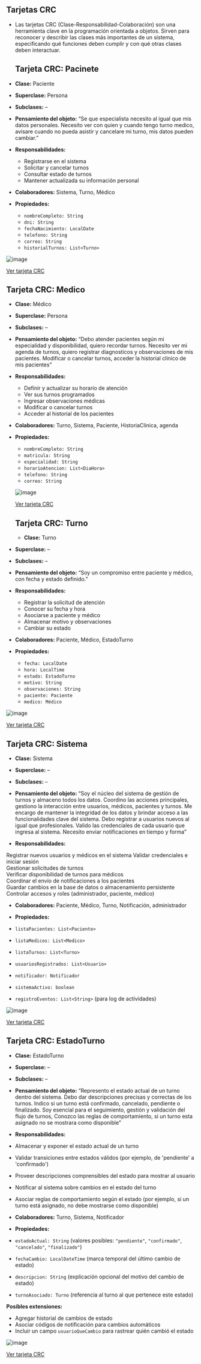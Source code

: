 ## Tarjetas CRC 


- Las tarjetas CRC (Clase-Responsabilidad-Colaboración) son una herramienta clave en la programación orientada a 
  objetos. Sirven para reconocer y describir las clases 
  más importantes de un sistema, especificando qué funciones deben cumplir y con qué otras clases deben interactuar. 



  ## Tarjeta CRC: Pacinete
- **Clase:** Paciente
    
- **Superclase:** Persona
   
- **Subclases:** –
  
- **Pensamiento del objeto:** “Se que especialista necesito al igual que mis datos personales. Necesito ver con quien y cuando tengo turno medico, avisare cuando no pueda asistir y cancelare mi turno, mis datos pueden cambiar.”
  
- **Responsabilidades:**  
  - Registrarse en el sistema  
  - Solicitar y cancelar turnos  
  - Consultar estado de turnos  
  - Mantener actualizada su información personal
      
- **Colaboradores:** Sistema, Turno, Médico
    
- **Propiedades:**  
  - `nombreCompleto: String`  
  - `dni: String`  
  - `fechaNacimiento: LocalDate`  
  - `telefono: String`  
  - `correo: String`  
  - `historialTurnos: List<Turno>`


![image](https://github.com/user-attachments/assets/e92966b3-96a4-4d9a-8905-a4045a3a4e6e)

[Ver tarjeta CRC](https://drive.google.com/file/d/1VNF_GUc7zUaRyt_1qLDnyki7kYATPH2c/view?usp=sharing)

## Tarjeta CRC: Medico

- **Clase:** Médico
  
- **Superclase:** Persona
  
- **Subclases:** –  
- **Pensamiento del objeto:** “Debo atender pacientes según mi especialidad y disponibilidad, quiero recordar turnos. Necesito ver mi agenda de turnos, quiero registrar diagnosticos y observaciones de mis pacientes. Modificar o cancelar turnos, acceder la historial clinico de mis pacientes”
  
- **Responsabilidades:**  
  - Definir y actualizar su horario de atención  
  - Ver sus turnos programados  
  - Ingresar observaciones médicas
  - Modificar o cancelar turnos
  - Acceder al historial de los pacientes
  
- **Colaboradores:** Turno, Sistema, Paciente, HistoriaClinica, agenda

- **Propiedades:**  
  - `nombreCompleto: String`  
  - `matricula: String`  
  - `especialidad: String`  
  - `horarioAtencion: List<DiaHora>`  
  - `telefono: String`  
  - `correo: String`

  ![image](https://github.com/user-attachments/assets/3bff8d2f-77c6-445a-9d94-bdae90130554)

  [Ver tarjeta CRC](https://drive.google.com/file/d/1hF25AZ768MKmJ5c6Nj_kjFAo1Nzl_J5a/view?usp=sharing)

  ## Tarjeta CRC: Turno

  - **Clase:** Turno
    
- **Superclase:** –
   
- **Subclases:** –
  
- **Pensamiento del objeto:** “Soy un compromiso entre paciente y médico, con fecha y estado definido.”
   
- **Responsabilidades:**  
  - Registrar la solicitud de atención
  - Conocer su fecha y hora  
  - Asociarse a paciente y médico  
  - Almacenar motivo y observaciones  
  - Cambiar su estado
    
- **Colaboradores:** Paciente, Médico, EstadoTurno
  
- **Propiedades:**  
  - `fecha: LocalDate`  
  - `hora: LocalTime`  
  - `estado: EstadoTurno`  
  - `motivo: String`  
  - `observaciones: String`  
  - `paciente: Paciente`  
  - `medico: Médico`

![image](https://github.com/user-attachments/assets/cc1a8dee-7e8a-44b2-a96e-775c9ef76300)


 [Ver tarjeta CRC](https://drive.google.com/file/d/1XXxw1nyf7YSNcVxRgvWFiXlz8_qpZsCo/view?usp=sharing)

 ## Tarjeta CRC: Sistema
 - **Clase:** Sistema
    
- **Superclase:** –
   
- **Subclases:** –
   
- **Pensamiento del objeto:** “Soy el núcleo del sistema de gestión de turnos y almaceno todos los datos. Coordino las acciones principales, gestiono la interacción entre usuarios, médicos, pacientes y turnos. Me encargo de mantener la integridad de los datos y brindar acceso a las funcionalidades clave del sistema. Debo registrar a usuarios nuevos al igual que profesionales. Valido las credenciales de cada usuario que ingresa al sistema. Necesito enviar notificaciones en tiempo y forma”
    
- **Responsabilidades:**

Registrar nuevos usuarios y médicos en el sistema 
Validar credenciales e iniciar sesión  
Gestionar solicitudes de turnos  
Verificar disponibilidad de turnos para médicos  
Coordinar el envío de notificaciones a los pacientes  
Guardar cambios en la base de datos o almacenamiento persistente  
Controlar accesos y roles (administrador, paciente, médico)
     
- **Colaboradores:** Paciente, Médico, Turno, Notificación, administrador


- **Propiedades:**
- `listaPacientes: List<Paciente>`  
- `listaMedicos: List<Medico>`  
- `listaTurnos: List<Turno>`  
- `usuariosRegistrados: List<Usuario>`  
- `notificador: Notificador`  
- `sistemaActivo: boolean`  
- `registroEventos: List<String>` (para log de actividades)

![image](https://github.com/user-attachments/assets/9fb32266-7db6-4abd-bc0f-aff02e3f9cf3)

[Ver tarjeta CRC](https://drive.google.com/file/d/1AFv_JSxsycmW9GPjU6Rtr_vlg07U4xjI/view?usp=sharing)

    
## Tarjeta CRC: EstadoTurno
- **Clase:** EstadoTurno
        
- **Superclase:** –
    
- **Subclases:** –
  
- **Pensamiento del objeto:** “Represento el estado actual de un turno dentro del sistema. Debo dar descripciones precisas y correctas de los turnos. Indico si un turno está confirmado, cancelado, pendiente o finalizado. Soy esencial para el seguimiento, gestión y validación del flujo de turnos, Conozco las reglas de comportamiento, si un turno esta asignado no se mostrara como disponible”
   
- **Responsabilidades:**  
- Almacenar y exponer el estado actual de un turno  
- Validar transiciones entre estados válidos (por ejemplo, de 'pendiente' a 'confirmado')  
- Proveer descripciones comprensibles del estado para mostrar al usuario  
- Notificar al sistema sobre cambios en el estado del turno  
- Asociar reglas de comportamiento según el estado (por ejemplo, si un turno está asignado, no debe mostrarse como disponible)
      
- **Colaboradores:** Turno, Sistema, Notificador
    
- **Propiedades:**  
- `estadoActual: String` (valores posibles: `"pendiente"`, `"confirmado"`, `"cancelado"`, `"finalizado"`)  
- `fechaCambio: LocalDateTime` (marca temporal del último cambio de estado)  
- `descripcion: String` (explicación opcional del motivo del cambio de estado)  
- `turnoAsociado: Turno` (referencia al turno al que pertenece este estado)

**Posibles extensiones:**

- Agregar historial de cambios de estado  
- Asociar códigos de notificación para cambios automáticos  
- Incluir un campo `usuarioQueCambio` para rastrear quién cambió el estado

![image](https://github.com/user-attachments/assets/3355928e-ab02-4cf3-9c10-800c509b36a4)

[Ver tarjeta CRC](https://drive.google.com/file/d/18h8KJ25oqO1vTykdLxQavAwK_lrXaP2i/view?usp=sharing)





